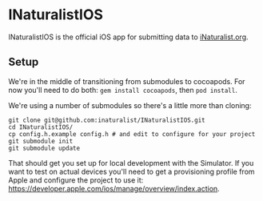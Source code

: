 INaturalistIOS
==============

INaturalistIOS is the official iOS app for submitting data to [iNaturalist.org](http://www.inaturalist.org).

Setup
-----

We're in the middle of transitioning from submodules to cocoapods. For now you'll need to do both:
`gem install cocoapods`, then `pod install`.

We're using a number of submodules so there's a little more than cloning:

    git clone git@github.com:inaturalist/INaturalistIOS.git
    cd INaturalistIOS/
    cp config.h.example config.h # and edit to configure for your project
    git submodule init
    git submodule update

That should get you set up for local development with the Simulator. If you want to test on actual devices you'll need to get a provisioning profile from Apple and configure the project to use it: https://developer.apple.com/ios/manage/overview/index.action.